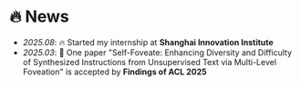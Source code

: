 <span class='anchor' id='-news'></span>

# 🔥 News
- *2025.08*: 🔥 Started my internship at **Shanghai Innovation Institute**
- *2025.03*: 🎉 One paper "Self-Foveate: Enhancing Diversity and Difficulty of Synthesized Instructions from Unsupervised Text via Multi-Level Foveation" is accepted by **Findings of ACL 2025**
